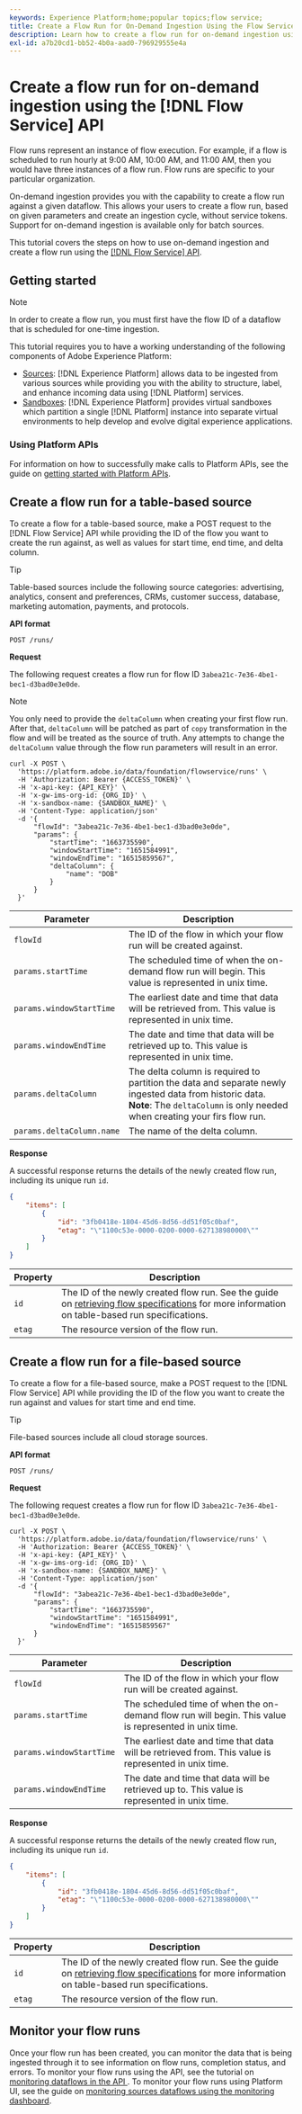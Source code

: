 ```yaml
---
keywords: Experience Platform;home;popular topics;flow service;
title: Create a Flow Run for On-Demand Ingestion Using the Flow Service API
description: Learn how to create a flow run for on-demand ingestion using the Flow Service API
exl-id: a7b20cd1-bb52-4b0a-aad0-796929555e4a
---
```

# Create a flow run for on-demand ingestion using the [!DNL Flow Service] API 

Flow runs represent an instance of flow execution. For example, if a flow is scheduled to run hourly at 9:00 AM, 10:00 AM, and 11:00 AM, then you would have three instances of a flow run. Flow runs are specific to your particular organization.

On-demand ingestion provides you with the capability to create a flow run against a given dataflow. This allows your users to create a flow run, based on given parameters and create an ingestion cycle, without service tokens. Support for on-demand ingestion is available only for batch sources.

This tutorial covers the steps on how to use on-demand ingestion and create a flow run using the [[!DNL Flow Service] API](https://www.adobe.io/experience-platform-apis/references/flow-service/).

## Getting started

>[!NOTE]
>
>In order to create a flow run, you must first have the flow ID of a dataflow that is scheduled for one-time ingestion.

This tutorial requires you to have a working understanding of the following components of Adobe Experience Platform:

* [Sources](../../home.md): [!DNL Experience Platform] allows data to be ingested from various sources while providing you with the ability to structure, label, and enhance incoming data using [!DNL Platform] services.
* [Sandboxes](../../../sandboxes/home.md): [!DNL Experience Platform] provides virtual sandboxes which partition a single [!DNL Platform] instance into separate virtual environments to help develop and evolve digital experience applications.

### Using Platform APIs

For information on how to successfully make calls to Platform APIs, see the guide on [getting started with Platform APIs](../../../landing/api-guide.md).

## Create a flow run for a table-based source

To create a flow for a table-based source, make a POST request to the [!DNL Flow Service] API while providing the ID of the flow you want to create the run against, as well as values for start time, end time, and delta column.

>[!TIP]
>
>Table-based sources include the following source categories: advertising, analytics, consent and preferences, CRMs, customer success, database, marketing automation, payments, and protocols.

**API format**

```http
POST /runs/
```

**Request**

The following request creates a flow run for flow ID `3abea21c-7e36-4be1-bec1-d3bad0e3e0de`.

>[!NOTE]
>
>You only need to provide the `deltaColumn` when creating your first flow run. After that, `deltaColumn` will be patched as part of `copy` transformation in the flow and will be treated as the source of truth. Any attempts to change the `deltaColumn` value through the flow run parameters will result in an error.

```shell
curl -X POST \
  'https://platform.adobe.io/data/foundation/flowservice/runs' \
  -H 'Authorization: Bearer {ACCESS_TOKEN}' \
  -H 'x-api-key: {API_KEY}' \
  -H 'x-gw-ims-org-id: {ORG_ID}' \
  -H 'x-sandbox-name: {SANDBOX_NAME}' \
  -H 'Content-Type: application/json'
  -d '{
      "flowId": "3abea21c-7e36-4be1-bec1-d3bad0e3e0de",
      "params": {
          "startTime": "1663735590",
          "windowStartTime": "1651584991",
          "windowEndTime": "16515859567",
          "deltaColumn": {
              "name": "DOB"
          }
      }
  }'
```

| Parameter | Description |
| --- | --- |
| `flowId` | The ID of the flow in which your flow run will be created against.  |
| `params.startTime` | The scheduled time of when the on-demand flow run will begin. This value is represented in unix time. |
| `params.windowStartTime` | The earliest date and time that data will be retrieved from. This value is represented in unix time. |
| `params.windowEndTime` | The date and time that data will be retrieved up to. This value is represented in unix time. |
| `params.deltaColumn` | The delta column is required to partition the data and separate newly ingested data from historic data. **Note**: The `deltaColumn` is only needed when creating your firs flow run. |
| `params.deltaColumn.name` | The name of the delta column. |

**Response**

A successful response returns the details of the newly created flow run, including its unique run `id`.

```json
{
    "items": [
        {
            "id": "3fb0418e-1804-45d6-8d56-dd51f05c0baf",
            "etag": "\"1100c53e-0000-0200-0000-627138980000\""
        }
    ]
}
```

| Property | Description |
| --- | --- |
| `id` | The ID of the newly created flow run. See the guide on [retrieving flow specifications](../api/collect/database-nosql.md#specs) for more information on table-based run specifications. |
| `etag` | The resource version of the flow run. |

<!-- 
| `createdAt` | The unix timestamp that designates when the flow run was created. |
| `updatedAt` | The unix timestamp that designates when the flow run was last updated. |
| `createdBy` | The organization ID of the user who created the flow run. |
| `updatedBy` | The organization ID of the user who last updated the flow run. |
| `createdClient` | The application client that created the flow run. |
| `updatedClient` | The application client that last updated the flow run. |
| `sandboxId` | The ID of the sandbox that contains the flow run. |
| `sandboxName` | The name of the sandbox that contains the flow run. |
| `imsOrgId` | The organization ID. |
| `flowId` | The ID of the flow in which the flow run is created against. |
| `params.windowStartTime` | An integer that defines the start time of the window during which data is to be pulled. The value is represented in unix time. |
| `params.windowEndTime` | An integer that defines the end time of the window during which data is to be pulled. The value is represented in unix time. |
| `params.deltaColumn` | The delta column is required to partition the data and separate newly ingested data from historic data. **Note**: The `deltaColumn` is only needed when creating your firs flow run. |
| `params.deltaColumn.name` | The name of the delta column. |
| `etag` | The resource version of the flow run. |
| `metrics` | This property displays a status summary for the flow run. | -->

## Create a flow run for a file-based source

To create a flow for a file-based source, make a POST request to the [!DNL Flow Service] API while providing the ID of the flow you want to create the run against and values for start time and end time.

>[!TIP]
>
>File-based sources include all cloud storage sources.

**API format**

```http
POST /runs/
```

**Request**

The following request creates a flow run for flow ID `3abea21c-7e36-4be1-bec1-d3bad0e3e0de`.

```shell
curl -X POST \
  'https://platform.adobe.io/data/foundation/flowservice/runs' \
  -H 'Authorization: Bearer {ACCESS_TOKEN}' \
  -H 'x-api-key: {API_KEY}' \
  -H 'x-gw-ims-org-id: {ORG_ID}' \
  -H 'x-sandbox-name: {SANDBOX_NAME}' \
  -H 'Content-Type: application/json'
  -d '{
      "flowId": "3abea21c-7e36-4be1-bec1-d3bad0e3e0de",
      "params": {
          "startTime": "1663735590",
          "windowStartTime": "1651584991",
          "windowEndTime": "16515859567"
      }
  }'
```

| Parameter | Description |
| --- | --- |
| `flowId` | The ID of the flow in which your flow run will be created against.  |
| `params.startTime` | The scheduled time of when the on-demand flow run will begin. This value is represented in unix time. |
| `params.windowStartTime` | The earliest date and time that data will be retrieved from. This value is represented in unix time. |
| `params.windowEndTime` | The date and time that data will be retrieved up to. This value is represented in unix time. |

**Response**

A successful response returns the details of the newly created flow run, including its unique run `id`.


```json
{
    "items": [
        {
            "id": "3fb0418e-1804-45d6-8d56-dd51f05c0baf",
            "etag": "\"1100c53e-0000-0200-0000-627138980000\""
        }
    ]
}
```

| Property | Description |
| --- | --- |
| `id` | The ID of the newly created flow run. See the guide on [retrieving flow specifications](../api/collect/database-nosql.md#specs) for more information on table-based run specifications. |
| `etag` | The resource version of the flow run. |

## Monitor your flow runs

Once your flow run has been created, you can monitor the data that is being ingested through it to see information on flow runs, completion status, and errors. To monitor your flow runs using the API, see the tutorial on [monitoring dataflows in the API ](./monitor.md). To monitor your flow runs using Platform UI, see the guide on [monitoring sources dataflows using the monitoring dashboard](../../../dataflows/ui/monitor-sources.md).
